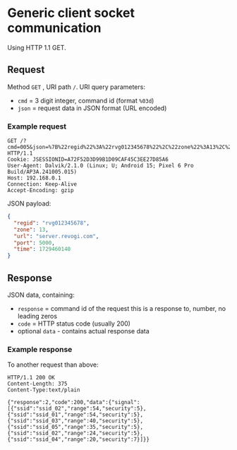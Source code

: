 # Generic client socket communication

Using HTTP 1.1 GET.

## Request

Method `GET` , URI path `/`.
URI query parameters:

- `cmd` = 3 digit integer, command id (format `%03d`)
- `json` = request data in JSON format (URL encoded)

### Example request

```http
GET /?cmd=005&json=%7B%22regid%22%3A%22rvg012345678%22%2C%22zone%22%3A13%2C%22url%22%3A%22server.revogi.com%22%2C%22port%22%3A5000%2C%22time%22%3A1729460140%7D HTTP/1.1
Cookie: JSESSIONID=A72F52D3D99B1D09CAF45C3EE27D85A6
User-Agent: Dalvik/2.1.0 (Linux; U; Android 15; Pixel 6 Pro Build/AP3A.241005.015)
Host: 192.168.0.1
Connection: Keep-Alive
Accept-Encoding: gzip
```

JSON payload:

```json
{
  "regid": "rvg012345678",
  "zone": 13,
  "url": "server.revogi.com",
  "port": 5000,
  "time": 1729460140
}
```

## Response

JSON data, containing:

- `response` = command id of the request this is a response to, number, no leading zeros
- `code` = HTTP status code (usually 200)
- optional `data` - contains actual response data


### Example response

To another request than above:

```http
HTTP/1.1 200 OK
Content-Length: 375
Content-Type:text/plain

{"response":2,"code":200,"data":{"signal":[{"ssid":"ssid_02","range":54,"security":5},{"ssid":"ssid_01","range":54,"security":5},{"ssid":"ssid_03","range":40,"security":5},{"ssid":"ssid_05","range":35,"security":5},{"ssid":"ssid_02","range":24,"security":5},{"ssid":"ssid_04","range":20,"security":7}]}}
```
